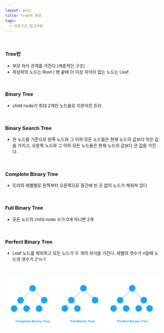```yaml
---
layout: post
title: Tree의 종류
tags:
  - 자료구조_알고리즘
---
```


<br>

### Tree란

- 부모 자식 관계를 가진다 (계층적인 구조)
- 최상위의 노드는 Root / 맨 끝에 더 이상 자식이 없는 노드는 Leaf

<br>

### Binary Tree

- child node가 최대 2개인 노드들로 이루어진 트리

<br>

### Binary Search Tree

- 한 노드를 기준으로 왼쪽 노드와 그 이하 모든 노드들은 현재 노드의 값보다 작은 값을 가지고, 오른쪽 노드와 그 이하 모든 노드들은 현재 노드의 값보다 큰 값을 가진다. 

<br>

### Complete Binary Tree

- 트리의 레벨별로 왼쪽부터 오른쪽으로 중간에 빈 곳 없이 노드가 채워져 있다  

<br>

### Full Binary Tree

- 모든 노드의 child node 수가 0개 아니면 2개

<br>

### Perfect Binary Tree

-  Leaf 노드를 제외하고 모든 노드가 두 개의 자식을 가진다. 레벨의 갯수가 n일때 노드의 갯수가 2^n-1

<br>

![tree](https://github.com/AmyJJung/blog/blob/main/images/DataStructure/tree.png?raw=true)